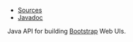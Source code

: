 * [Sources](https://github.com/Nasdanika/html/tree/master/bootstrap)
* [Javadoc](https://javadoc.io/doc/org.nasdanika.html/bootstrap)

Java API for building [Bootstrap](https://getbootstrap.com/docs/4.5/getting-started/introduction/) Web UIs.